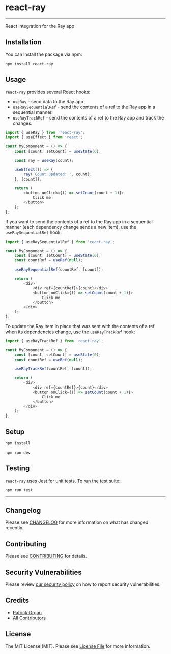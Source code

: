 # react-ray

---

React integration for the Ray app

## Installation

You can install the package via npm:

```bash
npm install react-ray
```

## Usage

`react-ray` provides several React hooks:

- `useRay` - send data to the Ray app.
- `useRaySequentialRef` - send the contents of a ref to the Ray app in a sequential manner.
- `useRayTrackRef` - send the contents of a ref to the Ray app and track the changes.

```js
import { useRay } from 'react-ray';
import { useEffect } from 'react';

const MyComponent = () => {
    const [count, setCount] = useState(0);

    const ray = useRay(count);

    useEffect(() => {
        ray('Count updated: ', count);
    }, [count]);

    return (
        <button onClick={() => setCount(count + 1)}>
            Click me
        </button>
    );
};
```

If you want to send the contents of a ref to the Ray app in a sequential manner (each dependency change sends a new item), use the `useRaySequentialRef` hook:

```js
import { useRaySequentialRef } from 'react-ray';

const MyComponent = () => {
    const [count, setCount] = useState(0);
    const countRef = useRef(null);

    useRaySequentialRef(countRef, [count]);

    return (
        <div>
            <div ref={countRef}>{count}</div>
            <button onClick={() => setCount(count + 1)}>
                Click me
            </button>
        </div>
    );
};
```

To update the Ray item in place that was sent with the contents of a ref when its dependencies change, use the `useRayTrackRef` hook:

```js
import { useRayTrackRef } from 'react-ray';

const MyComponent = () => {
    const [count, setCount] = useState(0);
    const countRef = useRef(null);

    useRayTrackRef(countRef, [count]);

    return (
        <div>
            <div ref={countRef}>{count}</div>
            <button onClick={() => setCount(count + 1)}>
                Click me
            </button>
        </div>
    );
};
```

## Setup

```bash
npm install

npm run dev
```

## Testing

`react-ray` uses Jest for unit tests.  To run the test suite:

`npm run test`

---

## Changelog

Please see [CHANGELOG](CHANGELOG.md) for more information on what has changed recently.

## Contributing

Please see [CONTRIBUTING](.github/CONTRIBUTING.md) for details.

## Security Vulnerabilities

Please review [our security policy](../../security/policy) on how to report security vulnerabilities.

## Credits

- [Patrick Organ](https://github.com/patinthehat)
- [All Contributors](../../contributors)

## License

The MIT License (MIT). Please see [License File](LICENSE) for more information.
